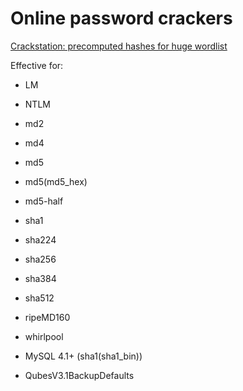 # Online password crackers

[Crackstation: precomputed hashes for huge wordlist](https://crackstation.net/)

Effective for: 

- LM

- NTLM

- md2

- md4

- md5

- md5(md5_hex)

- md5-half

- sha1

- sha224

- sha256

- sha384

- sha512

- ripeMD160

- whirlpool

- MySQL 4.1+ (sha1(sha1_bin))

- QubesV3.1BackupDefaults
